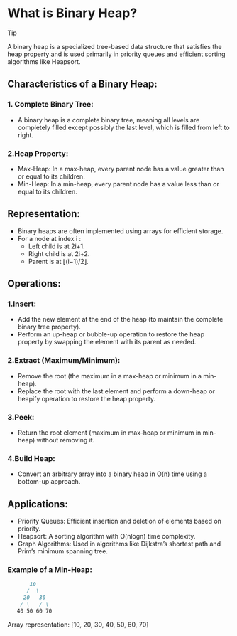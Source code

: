 # What is Binary Heap?
>[!TIP]
>A binary heap is a specialized tree-based data structure that satisfies the heap property and is used primarily in priority queues and efficient sorting algorithms like Heapsort.
## Characteristics of a Binary Heap:
### 1. Complete Binary Tree:
- A binary heap is a complete binary tree, meaning all levels are completely filled except possibly the last level, which is filled from left to right.

### 2.Heap Property:
- Max-Heap: In a max-heap, every parent node has a value greater than or equal to its children.
- Min-Heap: In a min-heap, every parent node has a value less than or equal to its children.

## Representation:
- Binary heaps are often implemented using arrays for efficient storage.
- For a node at index i :
  - Left child is at 2i+1.
  - Right child is at 2i+2.
  - Parent is at ⌊(i−1)/2⌋.

## Operations:
### 1.Insert:
- Add the new element at the end of the heap (to maintain the complete binary tree property).
- Perform an up-heap or bubble-up operation to restore the heap property by swapping the element with its parent as needed.

### 2.Extract (Maximum/Minimum):
- Remove the root (the maximum in a max-heap or minimum in a min-heap).
- Replace the root with the last element and perform a down-heap or heapify operation to restore the heap property.

### 3.Peek:
- Return the root element (maximum in max-heap or minimum in min-heap) without removing it.

### 4.Build Heap:
- Convert an arbitrary array into a binary heap in O(n) time using a bottom-up approach.

## Applications:
- Priority Queues: Efficient insertion and deletion of elements based on priority.
- Heapsort: A sorting algorithm with O(nlogn) time complexity.
- Graph Algorithms: Used in algorithms like Dijkstra’s shortest path and Prim’s minimum spanning tree.

### Example of a Min-Heap:
```markdown
       10
      /  \
     20   30
    / \   / \
   40 50 60 70
```
Array representation: [10, 20, 30, 40, 50, 60, 70]
